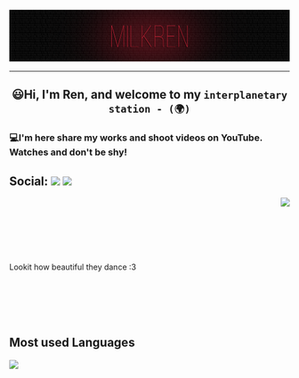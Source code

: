 ![](https://github.com/MilkRen/MilkRen/blob/main/assets/%D1%84%D0%BE%D0%BD.png?raw=true)
___
##  <p  align="center"> 😃Hi, I'm Ren, and welcome to my ```interplanetary station - (🌍)```</p>
 

### 💻I'm here share my works and shoot videos on YouTube. Watches and don't be shy!

## Social: [![](https://img.shields.io/badge/YouTube-090909??style=for-the-badge&logo=youtube&logoColor=FF0000)](https://www.youtube.com/channel/UCB_7Js6N4JMTnhu9gshcZQw) [![](https://img.shields.io/badge/telegram-090909??style=for-the-badge&logo=telegram&)](https://t.me/MilkRen)

<img align=right src='https://media2.giphy.com/media/joYf3Ba2phD15ch9Nt/giphy.gif?cid=ecf05e47zgwyy60gbar2kfzsbzotrdptjil0a4ngc0q7ku66&rid=giphy.gif&ct=g'/>
</br>
</br>
</br>
</br>
</br>
</br>
<p align="Left"> Lookit how beautiful they dance :3
</br>
</br>
</br>
</br>
</br>
</br>

## Most used Languages

<img align=center src='https://github-readme-stats.vercel.app/api/top-langs?username=MilkRen&show_icons=true&theme=react&locale=en&layout=compact&count_private=true'/>




